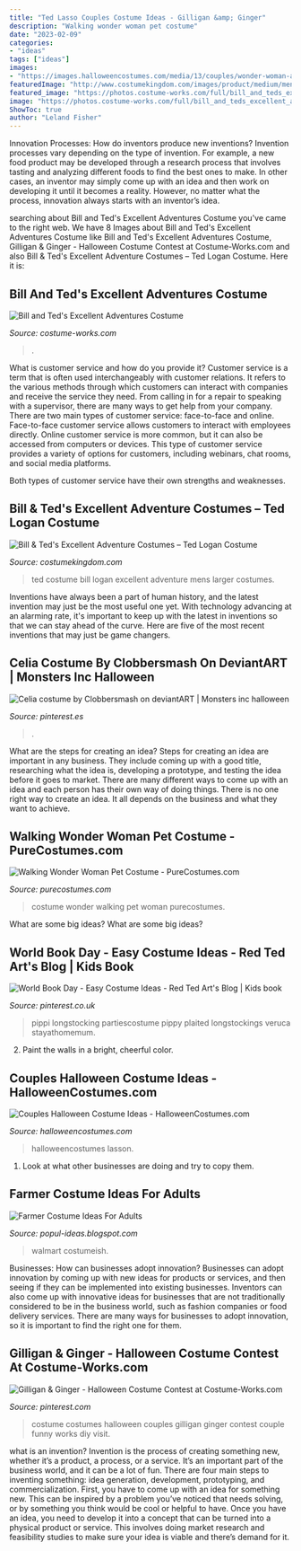 ```yaml
---
title: "Ted Lasso Couples Costume Ideas - Gilligan &amp; Ginger"
description: "Walking wonder woman pet costume"
date: "2023-02-09"
categories:
- "ideas"
tags: ["ideas"]
images:
- "https://images.halloweencostumes.com/media/13/couples/wonder-woman-and-superman-costumes.png"
featuredImage: "http://www.costumekingdom.com/images/product/medium/mens-bill-teds-excellent-adventure-ted-logan-costume.jpg"
featured_image: "https://photos.costume-works.com/full/bill_and_teds_excellent_adventures.jpg"
image: "https://photos.costume-works.com/full/bill_and_teds_excellent_adventures.jpg"
ShowToc: true
author: "Leland Fisher"
---
```



Innovation Processes: How do inventors produce new inventions?
Invention processes vary depending on the type of invention. For example, a new food product may be developed through a research process that involves tasting and analyzing different foods to find the best ones to make. In other cases, an inventor may simply come up with an idea and then work on developing it until it becomes a reality. However, no matter what the process, innovation always starts with an inventor’s idea.

	

		
searching about Bill and Ted&#039;s Excellent Adventures Costume you've came to the right web. We have 8 Images about Bill and Ted&#039;s Excellent Adventures Costume like Bill and Ted&#039;s Excellent Adventures Costume, Gilligan &amp; Ginger - Halloween Costume Contest at Costume-Works.com and also Bill &amp; Ted&#039;s Excellent Adventure Costumes – Ted Logan Costume. Here it is:
		
    
## Bill And Ted&#039;s Excellent Adventures Costume

<img loading=lazy src="https://photos.costume-works.com/full/bill_and_teds_excellent_adventures.jpg" onerror="this.onerror=null;this.src='https://tse1.mm.bing.net/th?id=OIP.Y1lQGEGMIFVaefmm1WnD4AHaJ3&amp;pid=15.1';" alt="Bill and Ted&#039;s Excellent Adventures Costume">

_Source: costume-works.com_

>. 

	

What is customer service and how do you provide it?
Customer service is a term that is often used interchangeably with customer relations. It refers to the various methods through which customers can interact with companies and receive the service they need. From calling in for a repair to speaking with a supervisor, there are many ways to get help from your company.
There are two main types of customer service: face-to-face and online. Face-to-face customer service allows customers to interact with employees directly. Online customer service is more common, but it can also be accessed from computers or devices. This type of customer service provides a variety of options for customers, including webinars, chat rooms, and social media platforms.

Both types of customer service have their own strengths and weaknesses.

    
## Bill &amp; Ted&#039;s Excellent Adventure Costumes – Ted Logan Costume

<img loading=lazy src="http://www.costumekingdom.com/images/product/medium/mens-bill-teds-excellent-adventure-ted-logan-costume.jpg" onerror="this.onerror=null;this.src='https://tse4.mm.bing.net/th?id=OIP.kTcwd0K7mOqkR-oUGzmmNAHaHa&amp;pid=15.1';" alt="Bill &amp; Ted&#039;s Excellent Adventure Costumes – Ted Logan Costume">

_Source: costumekingdom.com_

>ted costume bill logan excellent adventure mens larger costumes. 

	

Inventions have always been a part of human history, and the latest invention may just be the most useful one yet. With technology advancing at an alarming rate, it's important to keep up with the latest in inventions so that we can stay ahead of the curve. Here are five of the most recent inventions that may just be game changers.

    
## Celia Costume By Clobbersmash On DeviantART | Monsters Inc Halloween

<img loading=lazy src="https://i.pinimg.com/originals/06/59/41/06594114783a7884ff0fb4fd04662be3.jpg" onerror="this.onerror=null;this.src='https://tse4.mm.bing.net/th?id=OIP.LodTivlSMa0HBGnDplRoswHaJ4&amp;pid=15.1';" alt="Celia costume by Clobbersmash on deviantART | Monsters inc halloween">

_Source: pinterest.es_

>. 

	

What are the steps for creating an idea?
Steps for creating an idea are important in any business. They include coming up with a good title, researching what the idea is, developing a prototype, and testing the idea before it goes to market. 
There are many different ways to come up with an idea and each person has their own way of doing things. There is no one right way to create an idea. It all depends on the business and what they want to achieve.

    
## Walking Wonder Woman Pet Costume - PureCostumes.com

<img loading=lazy src="https://www.purecostumes.com/mm5/graphics/00000001/R580717_full_1.jpg" onerror="this.onerror=null;this.src='https://tse2.mm.bing.net/th?id=OIP.namIPAfpB9GttCu8L4dw5AHaLO&amp;pid=15.1';" alt="Walking Wonder Woman Pet Costume - PureCostumes.com">

_Source: purecostumes.com_

>costume wonder walking pet woman purecostumes. 

	

What are some big ideas?
What are some big ideas?

    
## World Book Day - Easy Costume Ideas - Red Ted Art&#039;s Blog | Kids Book

<img loading=lazy src="https://i.pinimg.com/originals/5a/7d/09/5a7d09002543dca087bbf33266df2db9.jpg" onerror="this.onerror=null;this.src='https://tse3.mm.bing.net/th?id=OIP.M2gX5Ref40qiPc0Q_KVVfQAAAA&amp;pid=15.1';" alt="World Book Day - Easy Costume Ideas - Red Ted Art&#039;s Blog | Kids book">

_Source: pinterest.co.uk_

>pippi longstocking partiescostume pippy plaited longstockings veruca stayathomemum. 

	

2. Paint the walls in a bright, cheerful color.

    
## Couples Halloween Costume Ideas - HalloweenCostumes.com

<img loading=lazy src="https://images.halloweencostumes.com/media/13/couples/wonder-woman-and-superman-costumes.png" onerror="this.onerror=null;this.src='https://tse4.mm.bing.net/th?id=OIP.uJfy2hQp2r78eg3-lJlpGwHaJj&amp;pid=15.1';" alt="Couples Halloween Costume Ideas - HalloweenCostumes.com">

_Source: halloweencostumes.com_

>halloweencostumes lasson. 

	

1. Look at what other businesses are doing and try to copy them.

    
## Farmer Costume Ideas For Adults

<img loading=lazy src="https://images-na.ssl-images-amazon.com/images/I/61S9k%2BrTAyL._UL1000_.jpg" onerror="this.onerror=null;this.src='https://tse1.mm.bing.net/th?id=OIP.NpqAAn44AR9OX4vIdWX4wQHaHa&amp;pid=15.1';" alt="Farmer Costume Ideas For Adults">

_Source: popul-ideas.blogspot.com_

>walmart costumeish. 

	

Businesses: How can businesses adopt innovation?
Businesses can adopt innovation by coming up with new ideas for products or services, and then seeing if they can be implemented into existing businesses. Inventors can also come up with innovative ideas for businesses that are not traditionally considered to be in the business world, such as fashion companies or food delivery services. There are many ways for businesses to adopt innovation, so it is important to find the right one for them.

    
## Gilligan &amp; Ginger - Halloween Costume Contest At Costume-Works.com

<img loading=lazy src="https://i.pinimg.com/originals/3c/36/36/3c363643fed76d98595468f9a618f902.jpg" onerror="this.onerror=null;this.src='https://tse3.mm.bing.net/th?id=OIP.tSxj4mNf8LjAsd-11iJNPQHaLT&amp;pid=15.1';" alt="Gilligan &amp; Ginger - Halloween Costume Contest at Costume-Works.com">

_Source: pinterest.com_

>costume costumes halloween couples gilligan ginger contest couple funny works diy visit. 

	

what is an invention?
Invention is the process of creating something new, whether it’s a product, a process, or a service. It’s an important part of the business world, and it can be a lot of fun.
There are four main steps to inventing something: idea generation, development, prototyping, and commercialization. First, you have to come up with an idea for something new. This can be inspired by a problem you’ve noticed that needs solving, or by something you think would be cool or helpful to have. Once you have an idea, you need to develop it into a concept that can be turned into a physical product or service. This involves doing market research and feasibility studies to make sure your idea is viable and there’s demand for it.

